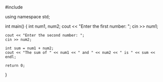 #include <iostream>

using namespace std;

int main() {
    int num1, num2;
    cout << "Enter the first number: ";
    cin >> num1;

    cout << "Enter the second number: ";
    cin >> num2;

    int sum = num1 + num2;
    cout << "The sum of " << num1 << " and " << num2 << " is " << sum << endl;

    return 0;
}
